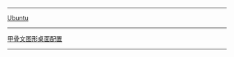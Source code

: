 ------

[Ubuntu](https://github.com/spilgt/linux/blob/main/%E7%94%B2%E9%AA%A8%E6%96%87/Ubuntu.md)

------

[甲骨文图形桌面配置](https://github.com/spilgt/linux/blob/main/%E7%94%B2%E9%AA%A8%E6%96%87/%E7%94%B2%E9%AA%A8%E6%96%87ARMGnome%E6%A1%8C%E9%9D%A2%E9%85%8D%E7%BD%AE.md)

------

